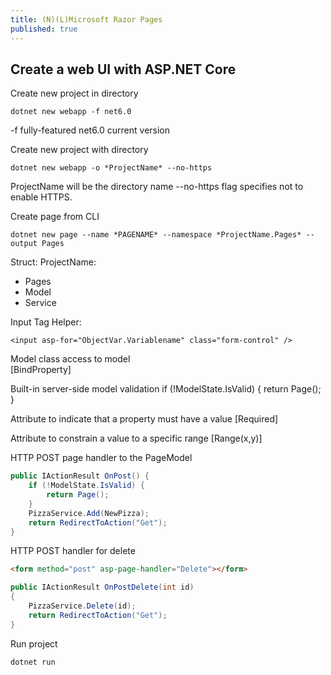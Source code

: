 ```yaml
---
title: (N)(L)Microsoft Razor Pages
published: true
---
```


## Create a web UI with ASP.NET Core

Create new project in directory

```shell
dotnet new webapp -f net6.0
```

-f fully-featured
net6.0 current version

Create new project with directory

```shell
dotnet new webapp -o *ProjectName* --no-https
```

ProjectName will be the directory name
--no-https flag specifies not to enable HTTPS.

Create page from CLI

```shell
dotnet new page --name *PAGENAME* --namespace *ProjectName.Pages* --output Pages
```

Struct:
ProjectName:

- Pages
- Model
- Service

Input Tag Helper:

```cshtml
<input asp-for="ObjectVar.Variablename" class="form-control" />
```

Model class access to model  
[BindProperty]

Built-in server-side model validation
if (!ModelState.IsValid) { return Page(); }

Attribute to indicate that a property must have a value
[Required]

Attribute to constrain a value to a specific range
[Range(x,y)]

HTTP POST page handler to the PageModel

```c#
public IActionResult OnPost() {
	if (!ModelState.IsValid) {
		return Page();
	}
	PizzaService.Add(NewPizza);
	return RedirectToAction("Get");
}
```

HTTP POST handler for delete

```html
<form method="post" asp-page-handler="Delete"></form>
```

```c#
public IActionResult OnPostDelete(int id)
{
    PizzaService.Delete(id);
    return RedirectToAction("Get");
}
```

Run project

```shell
dotnet run
```
